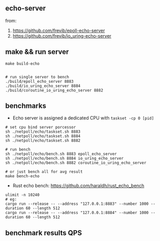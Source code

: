 ## echo-server
from: 
1. https://github.com/frevib/epoll-echo-server
2. https://github.com/frevib/io_uring-echo-server

## make && run server
```shell
make build-echo


# run single server to bench
./build/epoll_echo_server 8883
./build/io_uring_echo_server 8884
./build/coroutine_io_uring_echo_server 8882
```

## benchmarks
* Echo server is assigned a dedicated CPU with `taskset -cp 0 [pid]`
```shell
# set cpu bind server porcessor
sh ./netpoll/echo/taskset.sh 8883
sh ./netpoll/echo/taskset.sh 8884
sh ./netpoll/echo/taskset.sh 8882

# run bench
sh ./netpoll/echo/bench.sh 8883 epoll_echo_server
sh ./netpoll/echo/bench.sh 8884 io_uring_echo_server
sh ./netpoll/echo/bench.sh 8882 coroutine_io_uring_echo_server

# or just bench all for avg result
make bench-echo
```

* Rust echo bench: https://github.com/haraldh/rust_echo_bench 
```shell
ulimit -n 10240
# eg:
cargo run --release -- --address "127.0.0.1:8883" --number 1000 --duration 60 --length 512
cargo run --release -- --address "127.0.0.1:8884" --number 1000 --duration 60 --length 512
```

## benchmark results QPS
